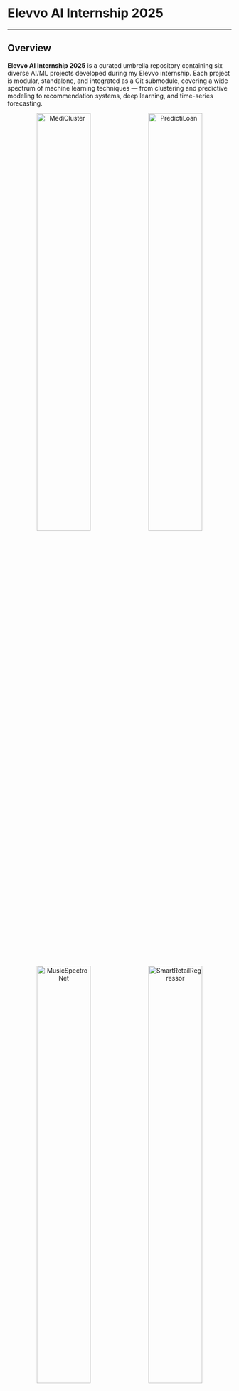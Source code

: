 # Elevvo AI Internship 2025

---

## Overview

**Elevvo AI Internship 2025** is a curated umbrella repository containing six diverse AI/ML projects developed during my Elevvo internship. Each project is modular, standalone, and integrated as a Git submodule, covering a wide spectrum of machine learning techniques — from clustering and predictive modeling to recommendation systems, deep learning, and time-series forecasting.

<p align="center">
  <img src="https://github.com/user-attachments/assets/bd1b9599-6aa1-4bc4-8483-9645eb71598c" width="49%" alt="MediCluster">
  <img src="https://github.com/user-attachments/assets/d7f73d2d-63b7-4559-8534-aaf2244d7fad" width="49%" alt="PredictiLoan">
  <img src="https://github.com/user-attachments/assets/9c70cda3-dd4a-4f54-9557-af484d182792" width="49%" alt="MusicSpectroNet">
  <img src="https://github.com/user-attachments/assets/b9e05c58-8fd7-4e47-b21e-1e19aa52c5fe" width="49%" alt="SmartRetailRegressor">
  <img src="https://github.com/user-attachments/assets/64ec811e-d70d-4dfc-815b-30ee1da70a54" width="49%" alt="MovieMatch100K">
  <img src="https://github.com/user-attachments/assets/252feffe-5f2e-4be9-8cc6-0b14b2d49e19" width="49%" alt="DriveSafe-Sign-Detection">
</p>

---

## Included Projects

| Project                      | Description                                                                  | Link                                                                                   |
| ---------------------------- | ---------------------------------------------------------------------------- | -------------------------------------------------------------------------------------- |
| **MediCluster**              | Patient segmentation using K-Means clustering and PCA visualization.         | [MediCluster](https://github.com/YassienTawfikk/MediCluster)                           |
| **PredictiLoan**             | Loan approval prediction using Logistic Regression and SVM.                  | [PredictiLoan](https://github.com/YassienTawfikk/PredictiLoan)                         |
| **MusicSpectroNet**          | Music genre classification via Tabular ML (XGBoost) and CNN on spectrograms. | [MusicSpectroNet](https://github.com/YassienTawfikk/MusicSpectroNet)                   |
| **SmartRetailRegressor**     | Walmart sales forecasting with Random Forest and XGBoost regression.         | [SmartRetailRegressor](https://github.com/YassienTawfikk/SmartRetailRegressor)         |
| **MovieMatch100K**           | Movie recommendation system using collaborative filtering and SVD.           | [MovieMatch100K](https://github.com/YassienTawfikk/MovieMatch100K)                     |
| **DriveSafe-Sign-Detection** | Traffic sign detection with custom CNN and MobileNetV2.                      | [DriveSafe-Sign-Detection](https://github.com/YassienTawfikk/DriveSafe-Sign-Detection) |

---

### Key Technical Highlights

#### **MediCluster**

* Complete preprocessing: missing value imputation (mode/median), label encoding, feature weighting for clinical relevance.
* K-Means clustering with optimal k determined by elbow method, validated with Calinski–Harabasz and Davies–Bouldin scores.
* PCA dimensionality reduction preserving 95% variance for visualization.
* Inference pipeline packaged via joblib for direct cluster prediction from raw input.

#### **PredictiLoan**

* Categorical encoding and scaling of financial, demographic, and credit score features.
* SMOTE applied for class imbalance handling.
* Model comparison between Logistic Regression and kernel-based SVM with hyperparameter tuning.
* Evaluation via confusion matrices, ROC curves, and cross-validated F1-scores.

#### **MusicSpectroNet**

* Dual-modality approach: tabular (Librosa-extracted audio features) and spectrogram-based CNN.
* MFCCs, chroma, spectral centroid, bandwidth, rolloff, zero-crossing rate engineered for tabular model.
* XGBoost model achieving 92.64% vs. CNN baseline at 23.33%.
* Detailed confusion matrix and feature importance visualizations.

#### **SmartRetailRegressor**

* Integration of sales, store, and holiday datasets with extensive date-based and holiday distance features.
* One-hot encoding for store/dept, sinusoidal encoding for seasonal periodicity.
* Model comparison: XGBoost (96.72% R²) outperforming Random Forest.
* Insights into feature importance and sales peaks around major holidays.

#### **MovieMatch100K**

* Implementation of user-based CF, item-based CF, and matrix factorization via SVD.
* Train/test split with ranking metrics: Precision\@K and Recall\@K.
* SVD achieving 41.78% Precision\@5 vs. \~6% for basic CF approaches.
* Handling of cold-start users and integration of genre/title metadata for richer recommendations.

#### **DriveSafe-Sign-Detection**

* Custom CNN trained from scratch on GTSRB dataset (43 classes) with dropout regularization.
* MobileNetV2 used as frozen feature extractor for baseline comparison (intentional underfitting scenario).
* Achieved 96.23% test accuracy on CNN; macro precision/recall both >0.94.
* Visual outputs: training curves, class distribution, confusion matrices.

---

### Setup Instructions

To clone with all submodules:

```bash
git clone --recurse-submodules https://github.com/YassienTawfikk/Elevvo-AI-Internship-2025.git
```

To explore a project:

```bash
cd MediCluster  # or any other submodule
pip install -r requirements.txt
python main.py
```

---

### Submission

These projects are part of my **Elevvoe AI Internship - Septemeber 2025**


<img width="2000" height="1414" alt="Yassien Tawfik" src="https://github.com/user-attachments/assets/94df6689-dd3e-4904-9843-3e54a041cb7d" />

---

### Author

<div>
  <table align="center">
    <tr>
      <td align="center">
        <a href="https://github.com/YassienTawfikk" target="_blank">
          <img src="https://avatars.githubusercontent.com/u/126521373?v=4" width="120px;" alt="Yassien Tawfik"/><br/>
          <sub><b>Yassien Tawfik</b></sub>
        </a>
      </td>
    </tr>
  </table>
</div>

